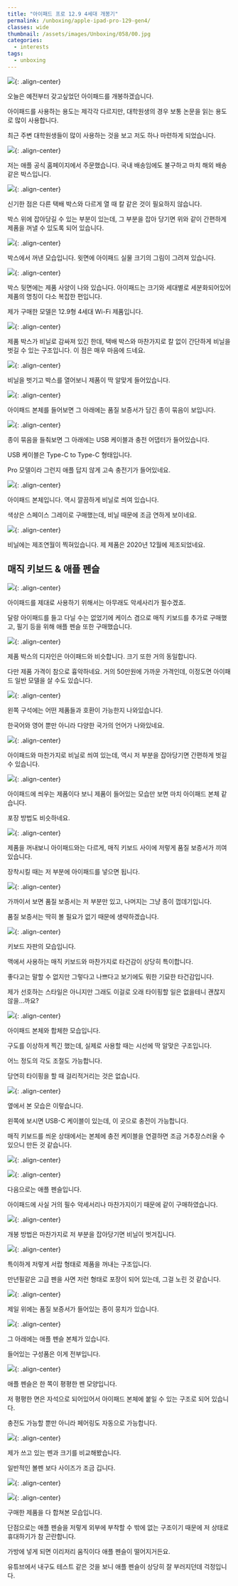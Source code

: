 ```yaml
---
title: "아이패드 프로 12.9 4세대 개봉기"
permalink: /unboxing/apple-ipad-pro-129-gen4/
classes: wide
thumbnail: /assets/images/Unboxing/058/00.jpg
categories:
  - interests
tags:
  - unboxing
---
```


![](/assets/images/Unboxing/058/00.jpg){: .align-center}

오늘은 예전부터 갖고싶었던 아이패드를 개봉하겠습니다. 

아이패드를 사용하는 용도는 제각각 다르지만, 대학원생의 경우 보통 논문을 읽는 용도로 많이 사용합니다. 

최근 주변 대학원생들이 많이 사용하는 것을 보고 저도 하나 마련하게 되었습니다.

![](/assets/images/Unboxing/058/01.jpg){: .align-center}

저는 애플 공식 홈페이지에서 주문했습니다. 국내 배송임에도 불구하고 마치 해외 배송 같은 박스입니다.

![](/assets/images/Unboxing/058/02.jpg){: .align-center}

신기한 점은 다른 택배 박스와 다르게 열 때 칼 같은 것이 필요하지 않습니다. 

박스 위에 잡아당길 수 있는 부분이 있는데, 그 부분을 잡아 당기면 위와 같이 간편하게 제품을 꺼낼 수 있도록 되어 있습니다.

![](/assets/images/Unboxing/058/03.jpg){: .align-center}

박스에서 꺼낸 모습입니다. 윗면에 아이패드 실물 크기의 그림이 그려져 있습니다.

![](/assets/images/Unboxing/058/04.jpg){: .align-center}

박스 뒷면에는 제품 사양이 나와 있습니다. 아이패드는 크기와 세대별로 세분화되어있어 제품의 명칭이 다소 복잡한 편입니다. 

제가 구매한 모델은 12.9형 4세대 Wi-Fi 제품입니다.

![](/assets/images/Unboxing/058/05.jpg){: .align-center}

제품 박스가 비닐로 감싸져 있긴 한데, 택배 박스와 마찬가지로 칼 없이 간단하게 비닐을 벗길 수 있는 구조입니다. 이 점은 매우 마음에 드네요.

![](/assets/images/Unboxing/058/06.jpg){: .align-center}

비닐을 벗기고 박스를 열어보니 제품이 딱 알맞게 들어있습니다.

![](/assets/images/Unboxing/058/07.jpg){: .align-center}

아이패드 본체를 들어보면 그 아래에는 품질 보증서가 담긴 종이 묶음이 보입니다.

![](/assets/images/Unboxing/058/08.jpg){: .align-center}

종이 묶음을 들춰보면 그 아래에는 USB 케이블과 충전 어댑터가 들어있습니다.

USB 케이블은 Type-C to Type-C 형태입니다.

Pro 모델이라 그런지 애플 답지 않게 고속 충전기가 들어있네요.

![](/assets/images/Unboxing/058/09.jpg){: .align-center}

아이패드 본체입니다. 역시 깔끔하게 비닐로 씌여 있습니다.

색상은 스페이스 그레이로 구매했는데, 비닐 때문에 조금 연하게 보이네요.

![](/assets/images/Unboxing/058/10.jpg){: .align-center}

비닐에는 제조연월이 찍혀있습니다. 제 제품은 2020년 12월에 제조되었네요.

## 매직 키보드 & 애플 펜슬

![](/assets/images/Unboxing/058/11.jpg){: .align-center}

아이패드를 제대로 사용하기 위해서는 아무래도 악세사리가 필수겠죠.

달랑 아이패드를 들고 다닐 수는 없었기에 케이스 겸으로 매직 키보드를 추가로 구매했고, 필기 등을 위해 애플 펜슬 또한 구매했습니다.

![](/assets/images/Unboxing/058/12.jpg){: .align-center}

제품 박스의 디자인은 아이패드와 비슷합니다. 크기 또한 거의 동일합니다.

다만 제품 가격이 참으로 흉악하네요. 거의 50만원에 가까운 가격인데, 이정도면 아이패드 일반 모델을 살 수도 있습니다.

![](/assets/images/Unboxing/058/13.jpg){: .align-center}

왼쪽 구석에는 어떤 제품들과 호환이 가능한지 나와있습니다.

한국어와 영어 뿐만 아니라 다양한 국가의 언어가 나와있네요.

![](/assets/images/Unboxing/058/14.jpg){: .align-center}

아이패드와 마찬가지로 비닐로 씌여 있는데, 역시 저 부분을 잡아당기면 간편하게 벗길 수 있습니다.

![](/assets/images/Unboxing/058/15.jpg){: .align-center}

아이패드에 씌우는 제품이다 보니 제품이 들어있는 모습만 보면 마치 아이패드 본체 같습니다.

포장 방법도 비슷하네요.

![](/assets/images/Unboxing/058/16.jpg){: .align-center}

제품을 꺼내보니 아이패드와는 다르게, 매직 키보드 사이에 저렇게 품질 보증서가 끼여있습니다.

장착시킬 때는 저 부분에 아이패드를 넣으면 됩니다.

![](/assets/images/Unboxing/058/17.jpg){: .align-center}

가까이서 보면 품질 보증서는 저 부분만 있고, 나머지는 그냥 종이 껍데기입니다.

품질 보증서는 딱히 볼 필요가 없기 때문에 생략하겠습니다.

![](/assets/images/Unboxing/058/18.jpg){: .align-center}

키보드 자판의 모습입니다.

맥에서 사용하는 매직 키보드와 마찬가지로 타건감이 상당히 특이합니다.

좋다고는 말할 수 없지만 그렇다고 나쁘다고 보기에도 뭐한 기묘한 타건감입니다.

제가 선호하는 스타일은 아니지만 그래도 이걸로 오래 타이핑할 일은 없을테니 괜찮지 않을...까요?

![](/assets/images/Unboxing/058/19.jpg){: .align-center}

아이패드 본체와 합체한 모습입니다.

구도를 이상하게 찍긴 했는데, 실제로 사용할 때는 시선에 딱 알맞은 구조입니다.

어느 정도의 각도 조절도 가능합니다.

당연히 타이핑을 할 때 걸리적거리는 것은 없습니다.

![](/assets/images/Unboxing/058/20.jpg){: .align-center}

옆에서 본 모습은 이렇습니다.

왼쪽에 보시면 USB-C 케이블이 있는데, 이 곳으로 충전이 가능합니다.

매직 키보드를 씌운 상태에서는 본체에 충전 케이블을 연결하면 조금 거추장스러울 수 있으니 만든 것 같습니다.

![](/assets/images/Unboxing/058/21.jpg){: .align-center}

![](/assets/images/Unboxing/058/22.jpg){: .align-center}

다음으로는 애플 펜슬입니다.

아이패드에 사실 거의 필수 악세서리나 마찬가지이기 때문에 같이 구매하였습니다.

![](/assets/images/Unboxing/058/23.jpg){: .align-center}

개봉 방법은 마찬가지로 저 부분을 잡아당기면 비닐이 벗겨집니다.

![](/assets/images/Unboxing/058/24.jpg){: .align-center}

특이하게 저렇게 서랍 형태로 제품을 꺼내는 구조입니다.

만년필같은 고급 펜을 사면 저런 형태로 포장이 되어 있는데, 그걸 노린 것 같습니다.

![](/assets/images/Unboxing/058/25.jpg){: .align-center}

제일 위에는 품질 보증서가 들어있는 종이 뭉치가 있습니다.

![](/assets/images/Unboxing/058/26.jpg){: .align-center}

그 아래에는 애플 펜슬 본체가 있습니다.

들어있는 구성품은 이게 전부입니다.

![](/assets/images/Unboxing/058/27.jpg){: .align-center}

애플 펜슬은 한 쪽이 평평한 펜 모양입니다.

저 평평한 면은 자석으로 되어있어서 아이패드 본체에 붙일 수 있는 구조로 되어 있습니다.

충전도 가능할 뿐만 아니라 페어링도 자동으로 가능합니다.

![](/assets/images/Unboxing/058/28.jpg){: .align-center}

제가 쓰고 있는 펜과 크기를 비교해봤습니다.

일반적인 볼펜 보다 사이즈가 조금 깁니다.

![](/assets/images/Unboxing/058/29.jpg){: .align-center}

![](/assets/images/Unboxing/058/30.jpg){: .align-center}

구매한 제품을 다 합쳐본 모습입니다.

단점으로는 애플 펜슬을 저렇게 외부에 부착할 수 밖에 없는 구조이기 때문에 저 상태로 휴대하기가 참 곤란합니다.

가방에 넣게 되면 이리저리 움직이다 애플 펜슬이 떨어지거든요.

유튜브에서 내구도 테스트 같은 것을 보니 애플 펜슬이 상당히 잘 부러지던데 걱정입니다.